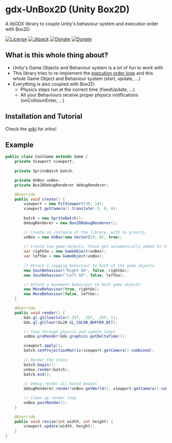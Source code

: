 # gdx-UnBox2D (Unity Box2D)

A libGDX library to couple Unity's behaviour system and execution order with Box2D.

[![License](https://img.shields.io/github/license/lyze237/gdx-UnBox2D)](https://github.com/lyze237/gdx-UnBox2D/blob/main/LICENSE)
[![Jitpack](https://jitpack.io/v/lyze237/gdx-UnBox2D.svg)](https://jitpack.io/#lyze237/gdx-UnBox2D)
[![Donate](https://img.shields.io/badge/Donate-%3C3-red)](https://coffee.lyze.dev)
[![Donate](https://img.shields.io/badge/JavaDoc-blue)](https://coffee.lyze.dev)

## What is this whole thing about?

* Unity's Game Objects and Behaviour system is a lot of fun to work with
* This library tries to re-implement the [execution order loop](https://docs.unity3d.com/Manual/ExecutionOrder.html) and this whole Game Object and Behaviour system (start, update, ...)
* Everything is also coupled with Box2D:
  * Physics steps run at the correct time (fixedUpdate, ...)
  * All your Behaviours receive proper physics notifications (onCollisionEnter, ...) 

## Installation and Tutorial

Check the [wiki](https://github.com/lyze237/gdx-UnBox2D/wiki) for infos!

## Example

```java
public class CoolGame extends Game {
    private Viewport viewport;
    
    private SpriteBatch batch;

    private UnBox unBox;
    private Box2DDebugRenderer debugRenderer;

    @Override
    public void create() {
        viewport = new FitViewport(30, 10);
        viewport.getCamera().translate(-5, 0, 0);
        
        batch = new SpriteBatch();
        debugRenderer = new Box2DDebugRenderer();

        // Create an instance of the library, with no gravity
        unBox = new UnBox(new Vector2(0, 0), true);
        
        // Create two game objects, those get automatically added to the libraries instance
        var rightGo = new GameObject(unBox);
        var leftGo = new GameObject(unBox);
        
        // Attach a logging behaviour to both of the game objects
        new SoutBehaviour("Right GO", false, rightGo);
        new SoutBehaviour("Left GO", false, leftGo);

        // Attach a movement behaviour to both game objects
        new MoveBehaviour(true, rightGo);
        new MoveBehaviour(false, leftGo);
    }

    @Override
    public void render() {
        Gdx.gl.glClearColor(.25f, .25f, .25f, 1);
        Gdx.gl.glClear(GL20.GL_COLOR_BUFFER_BIT);

        // Step through physics and update loops
        unBox.preRender(Gdx.graphics.getDeltaTime());

        viewport.apply();
        batch.setProjectionMatrix(viewport.getCamera().combined);
        
        // Render the state
        batch.begin();
        unbox.render(batch);
        batch.end();
        
        // Debug render all box2d bodies
        debugRenderer.render(unBox.getWorld(), viewport.getCamera().combined);

        // Clean up render loop
        unBox.postRender();
    }

    @Override
    public void resize(int width, int height) {
        viewport.update(width, height);
    }
}
```


